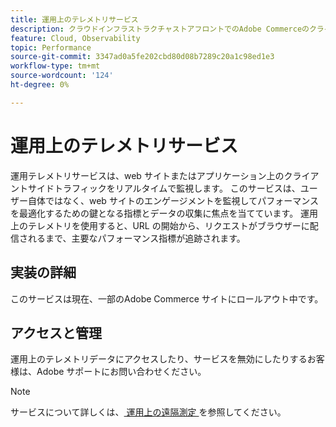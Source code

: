 ```yaml
---
title: 運用上のテレメトリサービス
description: クラウドインフラストラクチャストアフロントでのAdobe Commerceのクライアントサイドパフォーマンス監視について説明します。
feature: Cloud, Observability
topic: Performance
source-git-commit: 3347ad0a5fe202cbd80d08b7289c20a1c98ed1e3
workflow-type: tm+mt
source-wordcount: '124'
ht-degree: 0%

---
```



# 運用上のテレメトリサービス

運用テレメトリサービスは、web サイトまたはアプリケーション上のクライアントサイドトラフィックをリアルタイムで監視します。 このサービスは、ユーザー自体ではなく、web サイトのエンゲージメントを監視してパフォーマンスを最適化するための鍵となる指標とデータの収集に焦点を当てています。 運用上のテレメトリを使用すると、URL の開始から、リクエストがブラウザーに配信されるまで、主要なパフォーマンス指標が追跡されます。

## 実装の詳細

このサービスは現在、一部のAdobe Commerce サイトにロールアウト中です。

## アクセスと管理

運用上のテレメトリデータにアクセスしたり、サービスを無効にしたりするお客様は、Adobe サポートにお問い合わせください。

>[!NOTE]
>
>サービスについて詳しくは、[ 運用上の遠隔測定 ](https://www.aem.live/docs/operational-telemetry) を参照してください。
